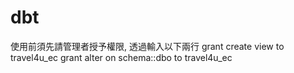 # dbt

使用前須先請管理者授予權限, 透過輸入以下兩行
grant create view to travel4u_ec
grant alter on schema::dbo to travel4u_ec